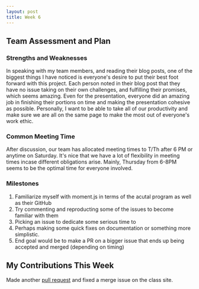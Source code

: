 ```yaml
---
layout: post
title: Week 6
---
```


## Team Assessment and Plan

### Strengths and Weaknesses
In speaking with my team members, and reading their blog posts, one of the biggest things I have noticed is everyone's desire to put their best foot forward with this project. Each person noted in their blog post that they have no issue taking on their own challenges, and fulfilling their promises, which seems amazing. Even for the presentation, everyone did an amazing job in finishing their portions on time and making the presentation cohesive as possible. Personally, I want to be able to take all of our productivity and make sure we are all on the same page to make the most out of everyone's work ethic. 

### Common Meeting Time
After discussion, our team has allocated meeting times to T/Th after 6 PM or anytime on Saturday. It's nice that we have a lot of flexibility in meeting times incase different obligations arise. Mainly, Thursday from 6-8PM seems to be the optimal time for everyone involved. 

### Milestones
1. Familiarize myself with moment.js in terms of the acutal program as well as their GitHub
2. Try commenting and reproducting some of the issues to become familiar with them
3. Picking an issue to dedicate some serious time to
4. Perhaps making some quick fixes on documentation or something more simplistic. 
5. End goal would be to make a PR on a bigger issue that ends up being accepted and merged (depending on timing)

## My Contributions This Week
Made another [pull request](https://github.com/joannakl/cs480_s18/pull/62) and fixed a merge issue on the class site. 
